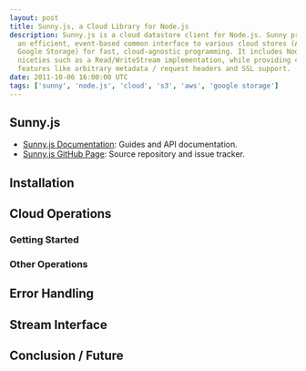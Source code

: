```yaml
---
layout: post
title: Sunny.js, a Cloud Library for Node.js
description: Sunny.js is a cloud datastore client for Node.js. Sunny provides
  an efficient, event-based common interface to various cloud stores (AWS S3,
  Google Storage) for fast, cloud-agnostic programming. It includes Node.js
  niceties such as a Read/WriteStream implementation, while providing cloud
  features like arbitrary metadata / request headers and SSL support.
date: 2011-10-06 16:00:00 UTC
tags: ['sunny', 'node.js', 'cloud', 's3', 'aws', 'google storage']
---
```


## Sunny.js

* [Sunny.js Documentation][sunny_www]: Guides and API documentation.
* [Sunny.js GitHub Page][sunny_gh]: Source repository and issue tracker.

<!-- more start -->

## Installation

## Cloud Operations

### Getting Started

### Other Operations

## Error Handling

## Stream Interface

## Conclusion / Future

[s3]: http://aws.amazon.com/s3/
[gsfh]: http://code.google.com/apis/storage/
[cf]: http://www.rackspacecloud.com/cloud_hosting_products/files/
[os]: http://openstack.org/projects/storage/
[sunny_www]: http://sunnyjs.org
[sunny_gh]: http://github.com/ryan-roemer/node-sunny
[sunny_npm]: http://search.npmjs.org/#/sunny

<!-- more end -->
